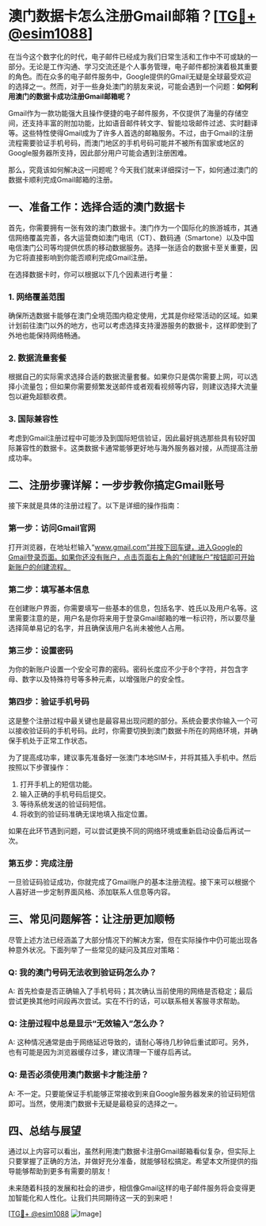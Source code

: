 # 澳门数据卡怎么注册Gmail邮箱？[[TG💪+ @esim1088](https://t.me/s/esim1088)]

在当今这个数字化的时代，电子邮件已经成为我们日常生活和工作中不可或缺的一部分。无论是工作沟通、学习交流还是个人事务管理，电子邮件都扮演着极其重要的角色。而在众多的电子邮件服务中，Google提供的Gmail无疑是全球最受欢迎的选择之一。然而，对于一些身处澳门的朋友来说，可能会遇到一个问题：**如何利用澳门的数据卡成功注册Gmail邮箱呢？**

Gmail作为一款功能强大且操作便捷的电子邮件服务，不仅提供了海量的存储空间，还支持丰富的附加功能，比如语音邮件转文字、智能垃圾邮件过滤、实时翻译等。这些特性使得Gmail成为了许多人首选的邮箱服务。不过，由于Gmail的注册流程需要验证手机号码，而澳门地区的手机号码可能并不被所有国家或地区的Google服务器所支持，因此部分用户可能会遇到注册困难。

那么，究竟该如何解决这一问题呢？今天我们就来详细探讨一下，如何通过澳门的数据卡顺利完成Gmail邮箱的注册。

## 一、准备工作：选择合适的澳门数据卡

首先，你需要拥有一张有效的澳门数据卡。澳门作为一个国际化的旅游城市，其通信网络覆盖完善，各大运营商如澳门电讯（CT）、数码通（Smartone）以及中国电信澳门公司等均提供优质的移动数据服务。选择一张适合的数据卡至关重要，因为它将直接影响到你能否顺利完成Gmail注册。

在选择数据卡时，你可以根据以下几个因素进行考量：

### 1. 网络覆盖范围
确保所选数据卡能够在澳门全境范围内稳定使用，尤其是你经常活动的区域。如果计划前往澳门以外的地方，也可以考虑选择支持漫游服务的数据卡，这样即使到了外地也能保持网络畅通。

### 2. 数据流量套餐
根据自己的实际需求选择合适的数据流量套餐。如果你只是偶尔需要上网，可以选择小流量包；但如果你需要频繁发送邮件或者观看视频等内容，则建议选择大流量包以避免超额收费。

### 3. 国际兼容性
考虑到Gmail注册过程中可能涉及到国际短信验证，因此最好挑选那些具有较好国际兼容性的数据卡。这类数据卡通常能够更好地与海外服务器对接，从而提高注册成功率。

## 二、注册步骤详解：一步步教你搞定Gmail账号

接下来就是具体的注册过程了。以下是详细的操作指南：

### 第一步：访问Gmail官网
打开浏览器，在地址栏输入“www.gmail.com”并按下回车键，进入Google的Gmail登录页面。如果你还没有账户，点击页面右上角的“创建账户”按钮即可开始新账户的创建流程。

### 第二步：填写基本信息
在创建账户界面，你需要填写一些基本的信息，包括名字、姓氏以及用户名等。这里需要注意的是，用户名是你将来用于登录Gmail邮箱的唯一标识符，所以要尽量选择简单易记的名字，并且确保该用户名尚未被他人占用。

### 第三步：设置密码
为你的新账户设置一个安全可靠的密码。密码长度应不少于8个字符，并包含字母、数字以及特殊符号等多种元素，以增强账户的安全性。

### 第四步：验证手机号码
这是整个注册过程中最关键也是最容易出现问题的部分。系统会要求你输入一个可以接收验证码的手机号码。此时，你需要切换到澳门数据卡所在的网络环境，并确保手机处于正常工作状态。

为了提高成功率，建议事先准备好一张澳门本地SIM卡，并将其插入手机中。然后按照以下步骤操作：

1. 打开手机上的短信功能。
2. 输入正确的手机号码后提交。
3. 等待系统发送的验证码短信。
4. 将收到的验证码准确无误地填入指定位置。

如果在此环节遇到问题，可以尝试更换不同的网络环境或重新启动设备后再试一次。

### 第五步：完成注册
一旦验证码验证成功，你就完成了Gmail账户的基本注册流程。接下来可以根据个人喜好进一步定制界面风格、添加联系人信息等内容。

## 三、常见问题解答：让注册更加顺畅

尽管上述方法已经涵盖了大部分情况下的解决方案，但在实际操作中仍可能出现各种意外状况。下面列举了一些常见的疑问及其应对策略：

### Q: 我的澳门号码无法收到验证码怎么办？
A: 首先检查是否正确输入了手机号码；其次确认当前使用的网络是否稳定；最后尝试更换其他时间段再次尝试。实在不行的话，可以联系相关客服寻求帮助。

### Q: 注册过程中总是显示“无效输入”怎么办？
A: 这种情况通常是由于网络延迟导致的，请耐心等待几秒钟后重试即可。另外，也有可能是因为浏览器缓存过多，建议清理一下缓存后再试。

### Q: 是否必须使用澳门数据卡才能注册？
A: 不一定。只要能保证手机能够正常接收到来自Google服务器发来的验证码短信即可。当然，使用澳门数据卡无疑是最稳妥的选择之一。

## 四、总结与展望

通过以上内容可以看出，虽然利用澳门数据卡注册Gmail邮箱看似复杂，但实际上只要掌握了正确的方法，并做好充分准备，就能够轻松搞定。希望本文所提供的指导能够帮助到更多有需要的朋友！

未来随着科技的发展和社会的进步，相信像Gmail这样的电子邮件服务将会变得更加智能化和人性化。让我们共同期待这一天的到来吧！

[[TG💪+ @esim1088](https://t.me/s/esim1088) ![Image](https://i.postimg.cc/4NQfJmqS/Snipaste-2025-05-13-00-14-12.png)]